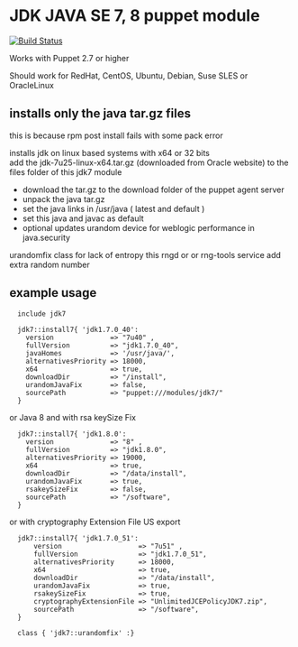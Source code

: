 JDK JAVA SE 7, 8 puppet module
============================== 
[![Build Status](https://travis-ci.org/biemond/biemond-jdk7.png)](https://travis-ci.org/biemond/biemond-jdk7)

Works with Puppet 2.7 or higher

Should work for RedHat, CentOS, Ubuntu, Debian, Suse SLES or OracleLinux 

installs only the java tar.gz files
-----------------------------------
this is because rpm post install fails with some pack error

installs jdk on linux based systems with x64 or 32 bits   
add the jdk-7u25-linux-x64.tar.gz (downloaded from Oracle website) to the files folder of this jdk7 module

- download the tar.gz to the download folder of the puppet agent server
- unpack the java tar.gz
- set the java links in /usr/java ( latest and default ) 
- set this java and javac as default
- optional updates urandom device for weblogic performance in java.security

urandomfix class for lack of entropy this rngd or or rng-tools service add extra random number  

example usage
-------------

	  include jdk7
	
	  jdk7::install7{ 'jdk1.7.0_40':
	    version              => "7u40" , 
	    fullVersion          => "jdk1.7.0_40",
	    javaHomes            => '/usr/java/',
	    alternativesPriority => 18000, 
	    x64                  => true,
	    downloadDir          => "/install",
	    urandomJavaFix       => false,
	    sourcePath           => "puppet:///modules/jdk7/"
	  }

or Java 8 and with rsa keySize Fix

      jdk7::install7{ 'jdk1.8.0':
        version              => "8" , 
        fullVersion          => "jdk1.8.0",
        alternativesPriority => 19000, 
        x64                  => true,
        downloadDir          => "/data/install",
        urandomJavaFix       => true,
        rsakeySizeFix        => false,
        sourcePath           => "/software",
      }

or with cryptography Extension File US export

	  jdk7::install7{ 'jdk1.7.0_51':
	      version                   => "7u51" , 
	      fullVersion               => "jdk1.7.0_51",
	      alternativesPriority      => 18000, 
	      x64                       => true,
	      downloadDir               => "/data/install",
	      urandomJavaFix            => true,
	      rsakeySizeFix             => true,
	      cryptographyExtensionFile => "UnlimitedJCEPolicyJDK7.zip",
	      sourcePath                => "/software",
	  }
	  
	  class { 'jdk7::urandomfix' :}
  
  
 
